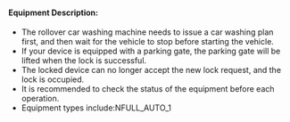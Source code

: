 #### Equipment Description:
- The rollover car washing machine needs to issue a car washing plan first, and then wait for the vehicle to stop before starting the vehicle.
- If your device is equipped with a parking gate, the parking gate will be lifted when the lock is successful.
- The locked device can no longer accept the new lock request, and the lock is occupied.
- It is recommended to check the status of the equipment before each operation.
- Equipment types include:NFULL_AUTO_1